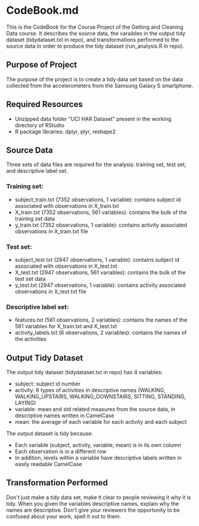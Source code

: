 # CodeBook.md

This is the CodeBook for the Course Project of the Getting and Cleaning Data course. It describes the source data, the varaibles in the output tidy dataset (tidydataset.txt in repo), and  transformations performed to the source data in order to produce the tidy dataset (run_analysis.R in repo). 

## Purpose of Project

The purpose of the project is to create a tidy data set based on the data collected from the accelerometers from the Samsung Galaxy S smartphone.

## Required Resources 

* Unzipped data folder "UCI HAR Dataset" present in the working directory of RStudio
* R package libraries: dplyr, plyr, reshape2

## Source Data

Three sets of data files are required for the analysis: training set, test set, and descriptive label set.

### Training set:

* subject\_train.txt (7352 observations, 1 variable): contains subject id associated with observations in X\_train.txt
* X_train.txt (7352 observations, 561 variables): contains the bulk of the training set data
* y\_train.txt (7352 observations, 1 variable): contains activity associated observations in X\_train.txt file

### Test set: 

* subject\_test.txt (2947 observations, 1 variable): contains subject id associated with observations in X\_test.txt
* X\_test.txt (2947 observations, 561 variables): contains the bulk of the test set data
* y\_test.txt (2947 observations, 1 variable): contains activity associated observations in X\_test.txt file

### Descriptive label set:

* features.txt (561 observations, 2 variables): contains the names of the 561 variables for X\_train.txt and X\_test.txt
* activity_labels.txt (6 observations, 2 variables): contains the names of the activities

## Output Tidy Dataset

The output tidy dataset (tidydataset.txt in repo) has 4 variables: 
* subject: subject id number
* activity: 6 types of activities in descriptive names (WALKING, WALKING\_UPSTAIRS, WALKING\_DOWNSTAIRS, SITTING, STANDING, LAYING)
* variable: mean and std related measures from the source data, in descriptive names written in CamelCase
* mean: the average of each variable for each activity and each subject

The output dataset is tidy because:
* Each variable (subject, activity, variable, mean) is in its own column
* Each observation is in a different row
* In addition, levels within a variable have descriptive labels written in easily readable CamelCase

## Transformation Performed

 Don't just make a tidy data set, make it clear to people reviewing it why it is tidy. When you given the variables descriptive names, explain why the names are descriptive. Don't give your reviewers the opportunity to be confused about your work, spell it out to them.


